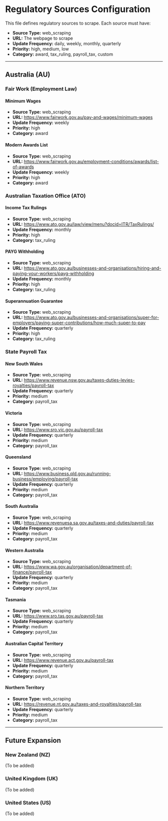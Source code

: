 # Regulatory Sources Configuration

This file defines regulatory sources to scrape. Each source must have:
- **Source Type:** web_scraping
- **URL:** The webpage to scrape
- **Update Frequency:** daily, weekly, monthly, quarterly
- **Priority:** high, medium, low
- **Category:** award, tax_ruling, payroll_tax, custom

---

## Australia (AU)

### Fair Work (Employment Law)

#### Minimum Wages
- **Source Type:** web_scraping
- **URL:** https://www.fairwork.gov.au/pay-and-wages/minimum-wages
- **Update Frequency:** weekly
- **Priority:** high
- **Category:** award

#### Modern Awards List
- **Source Type:** web_scraping
- **URL:** https://www.fairwork.gov.au/employment-conditions/awards/list-of-awards
- **Update Frequency:** weekly
- **Priority:** high
- **Category:** award

### Australian Taxation Office (ATO)

#### Income Tax Rulings
- **Source Type:** web_scraping
- **URL:** https://www.ato.gov.au/law/view/menu?docid=ITR/TaxRulings/
- **Update Frequency:** monthly
- **Priority:** high
- **Category:** tax_ruling

#### PAYG Withholding
- **Source Type:** web_scraping
- **URL:** https://www.ato.gov.au/businesses-and-organisations/hiring-and-paying-your-workers/payg-withholding
- **Update Frequency:** monthly
- **Priority:** high
- **Category:** tax_ruling

#### Superannuation Guarantee
- **Source Type:** web_scraping
- **URL:** https://www.ato.gov.au/businesses-and-organisations/super-for-employers/paying-super-contributions/how-much-super-to-pay
- **Update Frequency:** quarterly
- **Priority:** high
- **Category:** tax_ruling

### State Payroll Tax

#### New South Wales
- **Source Type:** web_scraping
- **URL:** https://www.revenue.nsw.gov.au/taxes-duties-levies-royalties/payroll-tax
- **Update Frequency:** quarterly
- **Priority:** medium
- **Category:** payroll_tax

#### Victoria
- **Source Type:** web_scraping
- **URL:** https://www.sro.vic.gov.au/payroll-tax
- **Update Frequency:** quarterly
- **Priority:** medium
- **Category:** payroll_tax

#### Queensland
- **Source Type:** web_scraping
- **URL:** https://www.business.qld.gov.au/running-business/employing/payroll-tax
- **Update Frequency:** quarterly
- **Priority:** medium
- **Category:** payroll_tax

#### South Australia
- **Source Type:** web_scraping
- **URL:** https://www.revenuesa.sa.gov.au/taxes-and-duties/payroll-tax
- **Update Frequency:** quarterly
- **Priority:** medium
- **Category:** payroll_tax

#### Western Australia
- **Source Type:** web_scraping
- **URL:** https://www.wa.gov.au/organisation/department-of-finance/payroll-tax
- **Update Frequency:** quarterly
- **Priority:** medium
- **Category:** payroll_tax

#### Tasmania
- **Source Type:** web_scraping
- **URL:** https://www.sro.tas.gov.au/payroll-tax
- **Update Frequency:** quarterly
- **Priority:** medium
- **Category:** payroll_tax

#### Australian Capital Territory
- **Source Type:** web_scraping
- **URL:** https://www.revenue.act.gov.au/payroll-tax
- **Update Frequency:** quarterly
- **Priority:** medium
- **Category:** payroll_tax

#### Northern Territory
- **Source Type:** web_scraping
- **URL:** https://revenue.nt.gov.au/taxes-and-royalties/payroll-tax
- **Update Frequency:** quarterly
- **Priority:** medium
- **Category:** payroll_tax

---

## Future Expansion

### New Zealand (NZ)
(To be added)

### United Kingdom (UK)
(To be added)

### United States (US)
(To be added)